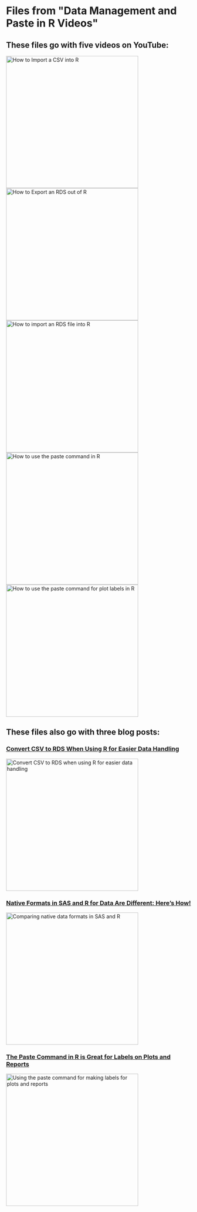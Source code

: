 # Files from "Data Management and Paste in R Videos"
##  These files go with five videos on YouTube:

<a href="https://youtu.be/IVQr4WUo2N4" target="_blank">
  <img width="360"  border="0" align="center"  src="https://dethwench.com/wp-content/uploads/2022/10/Read-CSV-into-R-YouTube-Cover.jpg" alt="How to Import a CSV into R">
</a>

<a href="https://youtu.be/dCD3kEZq6Gw" target="_blank">
  <img width="360"  border="0" align="center"  src="https://dethwench.com/wp-content/uploads/2022/10/Export-as-RDS-YouTube-Cover.jpg" alt="How to Export an RDS out of R">
</a>

<a href="https://youtu.be/F7L5G6GE-Gc" target="_blank">
  <img width="360"  border="0" align="center"  src="https://dethwench.com/wp-content/uploads/2022/10/Read-in-RDS-Youtube-Cover.jpg" alt="How to import an RDS file into R">
</a>

<a href="https://youtu.be/cARe1zpEW64" target="_blank">
  <img width="360"  border="0" align="center"  src="https://dethwench.com/wp-content/uploads/2022/10/Basic-Paste-YouTube-Cover.jpg" alt="How to use the paste command in R">
</a>

<a href="https://youtu.be/kV4TXLb_jQ0" target="_blank">
  <img width="360"  border="0" align="center"  src="https://dethwench.com/wp-content/uploads/2022/10/Complex-Paste-Video-Cover_External.jpg" alt="How to use the paste command for plot labels in R">
</a>

##  These files also go with three blog posts:
### [Convert CSV to RDS When Using R for Easier Data Handling](https://dethwench.com/convert-csv-to-rds-in-r-for-easier-import-export/)

<a href="https://dethwench.com/convert-csv-to-rds-in-r-for-easier-import-export/" target="_blank">
  <img width="360"  border="0" align="center"  src="https://dethwench.com/wp-content/uploads/2022/03/Convert-CSV-to-RDS-for-improved-efficiency-in-RGUI_banner.jpg" alt="Convert CSV to RDS when using R for easier data handling">
</a>

### [Native Formats in SAS and R for Data Are Different: Here’s How!](https://dethwench.com/native-formats-in-sas-and-r-data-comparison/)

<a href="https://dethwench.com/native-formats-in-sas-and-r-data-comparison/" target="_blank">
  <img width="360"  border="0" align="center"  src="https://dethwench.com/wp-content/uploads/2022/01/Banner_Pros-and-cons-of-native-data-formats-in-SAS-and-R.jpg" alt="Comparing native data formats in SAS and R">
</a>

### [The Paste Command in R is Great for Labels on Plots and Reports](https://dethwench.com/the-paste-command-in-r-for-making-labels/)

<a href="https://dethwench.com/the-paste-command-in-r-for-making-labels/ " target="_blank">
  <img width="360"  border="0" align="center"  src="https://dethwench.com/wp-content/uploads/2022/10/Paste-values-together-for-labels-blog-cover.jpg" alt="Using the paste command for making labels for plots and reports">
</a>




